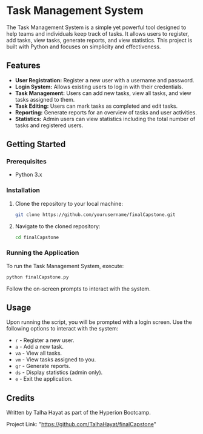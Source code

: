 # Task Management System

The Task Management System is a simple yet powerful tool designed to help teams and individuals keep track of tasks. It allows users to register, add tasks, view tasks, generate reports, and view statistics. This project is built with Python and focuses on simplicity and effectiveness.

## Features

- **User Registration:** Register a new user with a username and password.
- **Login System:** Allows existing users to log in with their credentials.
- **Task Management:** Users can add new tasks, view all tasks, and view tasks assigned to them.
- **Task Editing:** Users can mark tasks as completed and edit tasks.
- **Reporting:** Generate reports for an overview of tasks and user activities.
- **Statistics:** Admin users can view statistics including the total number of tasks and registered users.

## Getting Started

### Prerequisites

- Python 3.x

### Installation

1. Clone the repository to your local machine:
   ```sh
   git clone https://github.com/yourusername/finalCapstone.git
   ```
2. Navigate to the cloned repository:
   ```sh
   cd finalCapstone
   ```

### Running the Application

To run the Task Management System, execute:

```sh
python finalCapstone.py
```

Follow the on-screen prompts to interact with the system.

## Usage

Upon running the script, you will be prompted with a login screen. Use the following options to interact with the system:

- `r` - Register a new user.
- `a` - Add a new task.
- `va` - View all tasks.
- `vm` - View tasks assigned to you.
- `gr` - Generate reports.
- `ds` - Display statistics (admin only).
- `e` - Exit the application.

## Credits

Written by Talha Hayat as part of the Hyperion Bootcamp.

Project Link: "https://github.com/TalhaHayat/finalCapstone"
